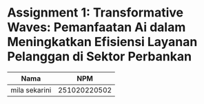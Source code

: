 # Assignment 1: Transformative Waves: Pemanfaatan Ai dalam Meningkatkan Efisiensi Layanan Pelanggan di Sektor Perbankan

| Nama | NPM |
|---------|---------| 
| mila sekarini | 251020220502  | 


